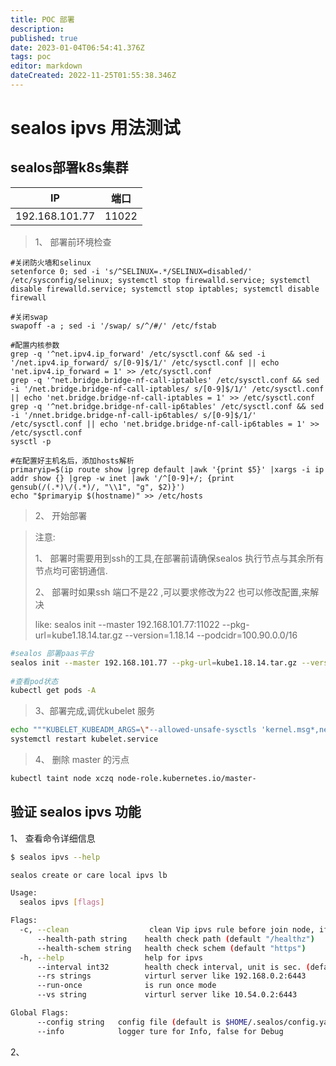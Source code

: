 ```yaml
---
title: POC 部署
description: 
published: true
date: 2023-01-04T06:54:41.376Z
tags: poc
editor: markdown
dateCreated: 2022-11-25T01:55:38.346Z
---
```


# sealos ipvs 用法测试



## sealos部署k8s集群

| IP             | 端口  |
| -------------- | ----- |
| 192.168.101.77 | 11022 |



> 1、 部署前环境检查

```shell
#关闭防火墙和selinux
setenforce 0; sed -i 's/^SELINUX=.*/SELINUX=disabled/' /etc/sysconfig/selinux; systemctl stop firewalld.service; systemctl disable firewalld.service; systemctl stop iptables; systemctl disable firewall
 
#关闭swap
swapoff -a ; sed -i '/swap/ s/^/#/' /etc/fstab
 
#配置内核参数
grep -q '^net.ipv4.ip_forward' /etc/sysctl.conf && sed -i '/net.ipv4.ip_forward/ s/[0-9]$/1/' /etc/sysctl.conf || echo 'net.ipv4.ip_forward = 1' >> /etc/sysctl.conf
grep -q '^net.bridge.bridge-nf-call-iptables' /etc/sysctl.conf && sed -i '/net.bridge.bridge-nf-call-iptables/ s/[0-9]$/1/' /etc/sysctl.conf || echo 'net.bridge.bridge-nf-call-iptables = 1' >> /etc/sysctl.conf
grep -q '^net.bridge.bridge-nf-call-ip6tables' /etc/sysctl.conf && sed -i '/nnet.bridge.bridge-nf-call-ip6tables/ s/[0-9]$/1/' /etc/sysctl.conf || echo 'net.bridge.bridge-nf-call-ip6tables = 1' >> /etc/sysctl.conf
sysctl -p
 
#在配置好主机名后，添加hosts解析
primaryip=$(ip route show |grep default |awk '{print $5}' |xargs -i ip addr show {} |grep -w inet |awk '/^[0-9]+/; {print gensub(/(.*)\/(.*)/, "\\1", "g", $2)}')
echo "$primaryip $(hostname)" >> /etc/hosts
```



> 2、 开始部署

> 注意:
>
> 1、 部署时需要用到ssh的工具,在部署前请确保sealos 执行节点与其余所有节点均可密钥通信.
>
> 2、 部署时如果ssh 端口不是22 ,可以要求修改为22 也可以修改配置,来解决
>
> like:    sealos init --master 192.168.101.77:11022 --pkg-url=kube1.18.14.tar.gz --version=1.18.14 --podcidr=100.90.0.0/16

```bash
#sealos 部署paas平台
sealos init --master 192.168.101.77 --pkg-url=kube1.18.14.tar.gz --version=1.18.14 --podcidr=100.90.0.0/16
 
#查看pod状态
kubectl get pods -A
```



> 3、部署完成,调优kubelet 服务

```bash
echo """KUBELET_KUBEADM_ARGS=\"--allowed-unsafe-sysctls 'kernel.msg*,net.core.somaxconn' --cgroup-driver=cgroupfs --network-plugin=cni --pod-infra-container-image=k8s.gcr.io/pause:3.2\" """ > /var/lib/kubelet/kubeadm-flags.env
systemctl restart kubelet.service
```


> 4、 删除 master 的污点
```bash
kubectl taint node xczq node-role.kubernetes.io/master-
```

## 验证 sealos ipvs 功能

1、 查看命令详细信息



```bash
$ sealos ipvs --help

sealos create or care local ipvs lb

Usage:
  sealos ipvs [flags]

Flags:
  -c, --clean                  clean Vip ipvs rule before join node, if Vip has no ipvs rule do nothing. (default true)
      --health-path string    health check path (default "/healthz")
      --health-schem string   health check schem (default "https")
  -h, --help                  help for ipvs
      --interval int32        health check interval, unit is sec. (default 5)
      --rs strings            virturl server like 192.168.0.2:6443
      --run-once              is run once mode
      --vs string             virturl server like 10.54.0.2:6443

Global Flags:
      --config string   config file (default is $HOME/.sealos/config.yaml)
      --info            logger ture for Info, false for Debug
```

 

2、 